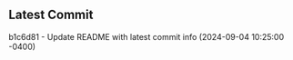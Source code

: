 
## Latest Commit
b1c6d81 - Update README with latest commit info (2024-09-04 10:25:00 -0400) <Yunxi-Zhou>
